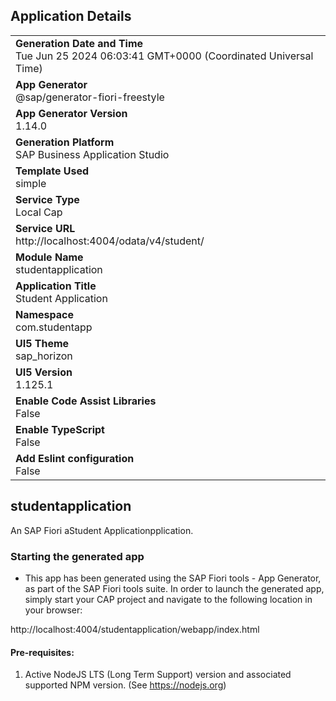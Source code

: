 ## Application Details
|               |
| ------------- |
|**Generation Date and Time**<br>Tue Jun 25 2024 06:03:41 GMT+0000 (Coordinated Universal Time)|
|**App Generator**<br>@sap/generator-fiori-freestyle|
|**App Generator Version**<br>1.14.0|
|**Generation Platform**<br>SAP Business Application Studio|
|**Template Used**<br>simple|
|**Service Type**<br>Local Cap|
|**Service URL**<br>http://localhost:4004/odata/v4/student/
|**Module Name**<br>studentapplication|
|**Application Title**<br>Student Application|
|**Namespace**<br>com.studentapp|
|**UI5 Theme**<br>sap_horizon|
|**UI5 Version**<br>1.125.1|
|**Enable Code Assist Libraries**<br>False|
|**Enable TypeScript**<br>False|
|**Add Eslint configuration**<br>False|

## studentapplication

An SAP Fiori aStudent Applicationpplication.

### Starting the generated app

-   This app has been generated using the SAP Fiori tools - App Generator, as part of the SAP Fiori tools suite.  In order to launch the generated app, simply start your CAP project and navigate to the following location in your browser:

http://localhost:4004/studentapplication/webapp/index.html

#### Pre-requisites:

1. Active NodeJS LTS (Long Term Support) version and associated supported NPM version.  (See https://nodejs.org)


